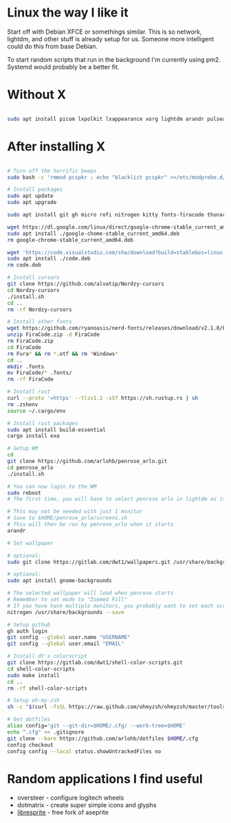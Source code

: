 # Linux the way I like it

Start off with Debian XFCE or somethings similar. This is so network, lightdm, and other stuff is already setup for us.
Someone more intelligent could do this from base Debian.

To start random scripts that run in the background I'm currently using pm2. Systemd would probably be a better fit.

# Without X

```bash

sudo apt install picom lxpolkit lxappearance xorg lightdm arandr pulseaudio pavucontrol alsa-utils gnome-screenshot feh zip -y

```

# After installing X

```bash

# Turn off the horrific beeps
sudo bash -c 'rmmod pcspkr ; echo "blacklist pcspkr" >>/etc/modprobe.d/blacklist.conf'

# Install packages
sudo apt update
sudo apt upgrade

sudo apt install git gh micro rofi nitrogen kitty fonts-firacode thunar mousepad zsh bat lxappearance neofetch curl unzip gnome-keyring -y

wget https://dl.google.com/linux/direct/google-chrome-stable_current_amd64.deb
sudo apt install ./google-chome-stable_current_amd64.deb
rm google-chrome-stable_current_amd64.deb

wget 'https://code.visualstudio.com/sha/download?build=stable&os=linux-deb-x64' -O code.deb
sudo apt install ./code.deb
rm code.deb

# Install cursors
git clone https://github.com/alvatip/Nordzy-cursors
cd Nordzy-cursors
./install.sh
cd ..
rm -rf Nordzy-cursors

# Install other fonts
wget https://github.com/ryanoasis/nerd-fonts/releases/download/v2.1.0/FiraCode.zip
unzip FiraCode.zip -d FiraCode
rm FiraCode.zip
cd FiraCode
rm Fura* && rm *.otf && rm *Windows*
cd ..
mkdir .fonts
mv FiraCode/* .fonts/
rm -rf FiraCode

# Install rust
curl --proto '=https' --tlsv1.2 -sSf https://sh.rustup.rs | sh
rm .zshenv
source ~/.cargo/env

# Install rust packages
sudo apt install build-essential
cargo install exa

# Setup WM
cd
git clone https://github.com/arlohb/penrose_arlo.git
cd penrose_arlo
./install.sh

# You can now login to the WM
sudo reboot
# The first time, you will have to select penrose arlo in lightdm as it is not the default Xsession

# This may not be needed with just 1 monitor
# Save to $HOME/penrose_arlo/screens.sh
# This will then be ran by penrose_arlo when it starts
arandr

# Set wallpaper

# optional:
sudo git clone https://gitlab.com/dwt1/wallpapers.git /usr/share/backgrounds/dt

# optional:
sudo apt install gnome-backgrounds

# The selected wallpaper will load when penrose starts
# Remember to set mode to "Zoomed Fill"
# If you have have multiple monitors, you probably want to set each screen individually instead of "Full Screen"
nitrogen /usr/share/backgrounds --save

# Setup github
gh auth login
git config --global user.name "USERNAME"
git config --global user.email "EMAIL"

# Install dt's colorscript
git clone https://gitlab.com/dwt1/shell-color-scripts.git
cd shell-color-scripts
sudo make install
cd ..
rm -rf shell-color-scripts

# Setup oh-my-zsh
sh -c "$(curl -fsSL https://raw.github.com/ohmyzsh/ohmyzsh/master/tools/install.sh)"

# Get dotfiles
alias config='git --git-dir=$HOME/.cfg/ --work-tree=$HOME'
echo ".cfg" >> .gitignore
git clone --bare https://github.com/arlohb/dotfiles $HOME/.cfg
config checkout
config config --local status.showUntrackedFiles no

```

# Random applications I find useful

- oversteer - configure logitech wheels
- dotmatrix - create super simple icons and glyphs
- [libresprite](https://libresprite.github.io/) - free fork of aseprite
